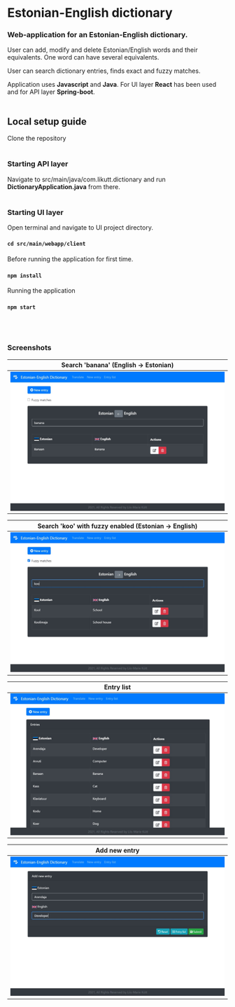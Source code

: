 # Estonian-English dictionary

### Web-application for an Estonian-English dictionary.

User can add, modify and delete Estonian/English words and their equivalents. One word can have several equivalents.

User can search dictionary entries, finds exact and fuzzy matches.

Application uses **Javascript** and **Java**. For UI layer **React** has been used and for API layer **Spring-boot**.
<br/><br/>
## Local setup guide

Clone the repository
<br/><br/>
### Starting API layer
Navigate to src/main/java/com.likutt.dictionary and run **DictionaryApplication.java** from there.
<br/><br/>
### Starting UI layer

Open terminal and navigate to UI project directory.
#### `cd src/main/webapp/client`

Before running the application for first time.
#### `npm install`

Running the application
#### `npm start`
<br/><br/>
### Screenshots

Search 'banana' (English -> Estonian) |
------------ |
<img src="screenshots/search_banana.jpg"> |

Search 'koo' with fuzzy enabled (Estonian -> English) |
------------ |
<img src="screenshots/search_koo_fuzzy.jpg"> |

Entry list |
------------ |
<img src="screenshots/entry_list.jpg"> |

Add new entry |
------------ |
<img src="screenshots/new_entry.jpg"> |
